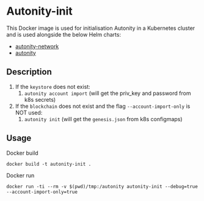 # Autonity-init
This Docker image is used for initialisation Autonity in a Kubernetes cluster and is used alongside the below Helm charts:
* [autonity-network](https://github.com/clearmatics/charts-ose-helm3/tree/master/stable/autonity-network)
* [autonity](https://github.com/clearmatics/charts-ose-helm3/tree/master/stable/autonity)

## Description
1. If the `keystore` does not exist:
   1. `autonity account import` (will get the priv_key and password from k8s secrets)
1. If the `blockchain` does not exist and the flag `--account-import-only` is NOT used:
   1. `autonity init` (will get the `genesis.json` from k8s configmaps)

## Usage
Docker build
```shell script
docker build -t autonity-init .
```

Docker run
```shell script
docker run -ti --rm -v $(pwd)/tmp:/autonity autonity-init --debug=true --account-import-only=true
```
